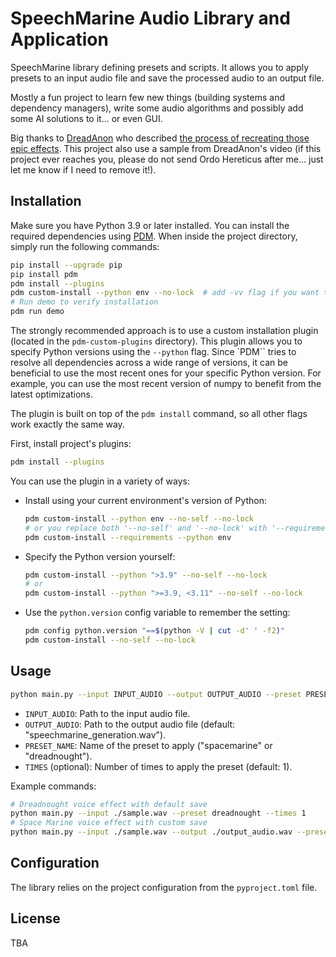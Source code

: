 
# SpeechMarine Audio Library and Application

SpeechMarine library defining presets and scripts. It allows you to apply presets to an input audio file and save the processed audio to an output file.

Mostly a fun project to learn few new things (building systems and dependency managers), write some audio algorithms and possibly add some AI solutions to it... or even GUI.

Big thanks to [DreadAnon](https://www.youtube.com/@DreadAnon/about) who described [the process of recreating those epic effects](https://www.youtube.com/watch?v=VNsVkIWhvTk). This project also use a sample from DreadAnon's video (if this project ever reaches you, please do not send Ordo Hereticus after me... just let me know if I need to remove it!).

## Installation

Make sure you have Python 3.9 or later installed. You can install the required dependencies using [PDM](https://pdm.fming.dev/). When inside the project directory, simply run the following commands:

```bash
pip install --upgrade pip
pip install pdm
pdm install --plugins
pdm custom-install --python env --no-lock  # add -vv flag if you want to see detailed logs
# Run demo to verify installation
pdm run demo
```

The strongly recommended approach is to use a custom installation plugin (located in the `pdm-custom-plugins` directory). This plugin allows you to specify Python versions using the `--python` flag. Since `PDM`` tries to resolve all dependencies across a wide range of versions, it can be beneficial to use the most recent ones for your specific Python version. For example, you can use the most recent version of numpy to benefit from the latest optimizations.

The plugin is built on top of the `pdm install` command, so all other flags work exactly the same way.

First, install project's plugins:
```bash
pdm install --plugins
```

You can use the plugin in a variety of ways:

- Install using your current environment's version of Python:

    ```bash
    pdm custom-install --python env --no-self --no-lock
    # or you replace both '--no-self' and '--no-lock' with '--requirements'
    pdm custom-install --requirements --python env
    ```

- Specify the Python version yourself:

    ```bash
    pdm custom-install --python ">3.9" --no-self --no-lock
    # or
    pdm custom-install --python ">=3.9, <3.11" --no-self --no-lock
    ```

- Use the `python.version` config variable to remember the setting:

    ```bash
    pdm config python.version "==$(python -V | cut -d' ' -f2)"
    pdm custom-install --no-self --no-lock
    ```

## Usage

```bash
python main.py --input INPUT_AUDIO --output OUTPUT_AUDIO --preset PRESET_NAME [--times TIMES]
```

- `INPUT_AUDIO`: Path to the input audio file.
- `OUTPUT_AUDIO`: Path to the output audio file (default: "speechmarine_generation.wav").
- `PRESET_NAME`: Name of the preset to apply ("spacemarine" or "dreadnought").
- `TIMES` (optional): Number of times to apply the preset (default: 1).

Example commands:

```bash
# Dreadnought voice effect with default save
python main.py --input ./sample.wav --preset dreadnought --times 1
# Space Marine voice effect with custom save
python main.py --input ./sample.wav --output ./output_audio.wav --preset spacemarine --times 1
```

## Configuration

The library relies on the project configuration from the `pyproject.toml` file.

## License

TBA

